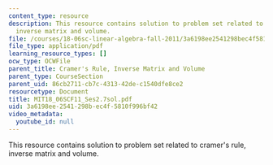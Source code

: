 ```yaml
---
content_type: resource
description: This resource contains solution to problem set related to cramer's rule,
  inverse matrix and volume.
file: /courses/18-06sc-linear-algebra-fall-2011/3a6198ee2541298bec4f5810f996bf42_MIT18_06SCF11_Ses2.7sol.pdf
file_type: application/pdf
learning_resource_types: []
ocw_type: OCWFile
parent_title: Cramer's Rule, Inverse Matrix and Volume
parent_type: CourseSection
parent_uid: 86cb2711-cb7c-4313-42de-c1540dfe8ce2
resourcetype: Document
title: MIT18_06SCF11_Ses2.7sol.pdf
uid: 3a6198ee-2541-298b-ec4f-5810f996bf42
video_metadata:
  youtube_id: null
---
```

This resource contains solution to problem set related to cramer's rule, inverse matrix and volume.